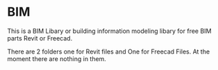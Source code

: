 # BIM
This is a BIM Libary or building information modeling libary for free BIM parts Revit or Freecad. 


There are 2 folders one for Revit files and One for Freecad Files. 
At the moment there are nothing in them.


